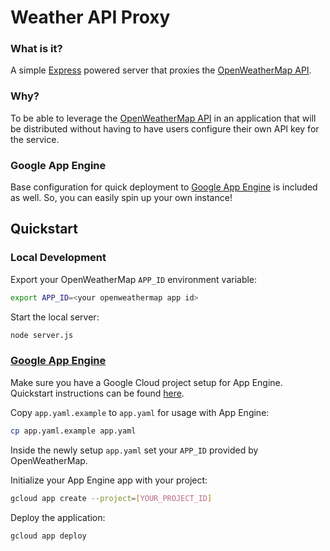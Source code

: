 # Weather API Proxy

### What is it?
A simple [Express](https://expressjs.com/) powered server that proxies the [OpenWeatherMap API](https://openweathermap.org/api).

### Why?
To be able to leverage the [OpenWeatherMap API](https://openweathermap.org/api) in an application that will be distributed without
having to have users configure their own API key for the service.

### Google App Engine
Base configuration for quick deployment to [Google App Engine](https://cloud.google.com/appengine/) is included as well. So,
you can easily spin up your own instance!


## Quickstart

### Local Development

Export your OpenWeatherMap `APP_ID` environment variable:

```sh
export APP_ID=<your openweathermap app id>
```

Start the local server:

```sh
node server.js
```

### [Google App Engine](https://cloud.google.com/appengine/)

Make sure you have a Google Cloud project setup for App Engine. Quickstart instructions can be
found [here](https://cloud.google.com/appengine/docs/standard/nodejs/quickstart).

Copy `app.yaml.example` to `app.yaml` for usage with App Engine:

```sh
cp app.yaml.example app.yaml
```

Inside the newly setup `app.yaml` set your `APP_ID` provided by OpenWeatherMap.

Initialize your App Engine app with your project:

```sh
gcloud app create --project=[YOUR_PROJECT_ID]
```

Deploy the application:

```sh
gcloud app deploy
```
